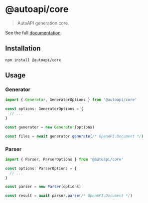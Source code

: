# @autoapi/core

> AutoAPI generation core.

See the full [documentation](https://github.com/shixianqin/autoapi).

## Installation

```shell
npm install @autoapi/core
```

## Usage

### Generator

```ts
import { Generator, GeneratorOptions } from '@autoapi/core'

const options: GeneratorOptions = {
  // ...
}

const generator = new Generator(options)

const files = await generator.generate(/* OpenAPI.Document */)
```

### Parser

```ts
import { Parser, ParserOptions } from '@autoapi/core'

const options: ParserOptions = {
  // ...
}

const parser = new Parser(options)

const result = await parser.parse(/* OpenAPI.Document */)
```